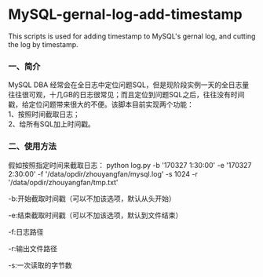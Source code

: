 # MySQL-gernal-log-add-timestamp
This scripts is used for adding timestamp to MySQL's gernal log, and cutting the log by timestamp.

### 一、简介
MySQL DBA 经常会在全日志中定位问题SQL，但是现阶段实例一天的全日志量往往很可观，十几GB的日志很常见；而且定位到问题SQL之后，往往没有时间戳，给定位问题带来很大的不便。该脚本目前实现两个功能：</br>
1、按照时间截取日志；</br>
2、给所有SQL加上时间戳。</br>

### 二、使用方法
假如按照指定时间来截取日志：
python log.py -b '170327  1:30:00' -e '170327  2:30:00' -f '/data/opdir/zhouyangfan/mysql.log' -s 1024 -r '/data/opdir/zhouyangfan/tmp.txt'
    
-b:开始截取时间戳（可以不加该选项，默认从头开始）

-e:结束截取时间戳（可以不加该选项，默认到文件结束）
    
-f:日志路径
    
-r:输出文件路径

-s:一次读取的字节数
